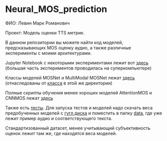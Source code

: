 # Neural_MOS_prediction

ФИО: Левин Марк Романович

Проект: Модель оценки TTS метрик.

В данном репозитории вы можете найти код моделей, предсказывающих MOS оценку аудио, а также различные эксперименты с моими архитектурами.

Jupyter Notebook с некоторыми экспериментами лежит вот [здесь](https://github.com/bananananacat/Neural_MOS_prediction/blob/main/MOSNET.ipynb) (большая часть экспериментов проводилась на суперкомпьютере)

Классы моделей MOSNet и MultiModal MOSNet лежат [здесь](https://github.com/bananananacat/Neural_MOS_prediction/blob/main/src/models/mosnet.py) (отнаследованы от [класса](https://github.com/bananananacat/Neural_MOS_prediction/blob/main/src/models/base_model.py) в этой же директории)

Полные скрипты обучения менее хороших моделей AttentionMOS и CNNMOS лежат [здесь](https://github.com/bananananacat/Neural_MOS_prediction/tree/main/src/other_models)

Также есть [тесты](https://github.com/bananananacat/Neural_MOS_prediction/blob/main/tests/test_models.py). Для запуска тестов и моделей надо скачать веса предобученных моделей с [гугл диска](https://drive.google.com/drive/folders/1iOhUhGE3fG4phKu73qhw7SV2s5fMIFAq) и поместить в папку [data](https://github.com/bananananacat/Neural_MOS_prediction/tree/main/tests/data), где уже лежит пример аудио и соответствующего текста.

Стандартизованный датасет, менее учитывающий субъективность оценок лежит там же, где находятся веса моделей.
